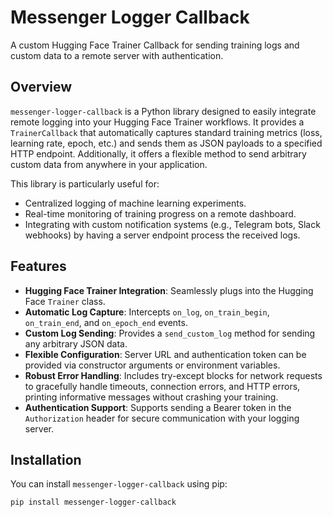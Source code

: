 # Messenger Logger Callback

A custom Hugging Face Trainer Callback for sending training logs and custom data to a remote server with authentication.

## Overview

`messenger-logger-callback` is a Python library designed to easily integrate remote logging into your Hugging Face Trainer workflows. It provides a `TrainerCallback` that automatically captures standard training metrics (loss, learning rate, epoch, etc.) and sends them as JSON payloads to a specified HTTP endpoint. Additionally, it offers a flexible method to send arbitrary custom data from anywhere in your application.

This library is particularly useful for:

* Centralized logging of machine learning experiments.
* Real-time monitoring of training progress on a remote dashboard.
* Integrating with custom notification systems (e.g., Telegram bots, Slack webhooks) by having a server endpoint process the received logs.

## Features

* **Hugging Face Trainer Integration**: Seamlessly plugs into the Hugging Face `Trainer` class.
* **Automatic Log Capture**: Intercepts `on_log`, `on_train_begin`, `on_train_end`, and `on_epoch_end` events.
* **Custom Log Sending**: Provides a `send_custom_log` method for sending any arbitrary JSON data.
* **Flexible Configuration**: Server URL and authentication token can be provided via constructor arguments or environment variables.
* **Robust Error Handling**: Includes try-except blocks for network requests to gracefully handle timeouts, connection errors, and HTTP errors, printing informative messages without crashing your training.
* **Authentication Support**: Supports sending a Bearer token in the `Authorization` header for secure communication with your logging server.

## Installation

You can install `messenger-logger-callback` using pip:

```bash
pip install messenger-logger-callback
